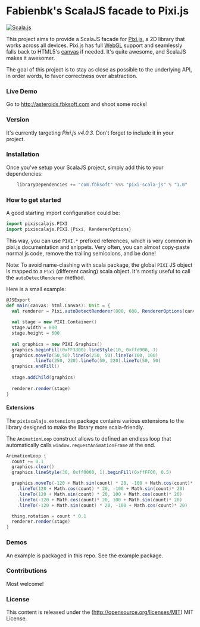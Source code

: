 Fabienbk's ScalaJS facade to Pixi.js
====================================

[![Scala.js](https://www.scala-js.org/assets/badges/scalajs-0.6.8.svg)](https://www.scala-js.org)

This project aims to provide a ScalaJS facade for [Pixi.js](http://www.pixijs.com/), a 2D library 
that works across all devices.  Pixi.js has full 
[WebGL](https://en.wikipedia.org/wiki/WebGL) support and seamlessly falls back 
to HTML5's [canvas](https://en.wikipedia.org/wiki/Canvas_element) if needed. It's 
quite awesome, and ScalaJS makes it awesomer.

The goal of this project is to stay as close as possible to the underlying API, in order words, 
to favor correctness over abstraction.

### Live Demo

Go to http://asteroids.fbksoft.com and shoot some rocks!

### Version

It's currently targeting *Pixi.js v4.0.3*. Don't forget to include it in your project.

### Installation ###

Once you've setup your ScalaJS project, simply add this to your dependencies:

```scala
    libraryDependencies += "com.fbksoft" %%% "pixi-scala-js" % "1.0"
```

### How to get started ###

A good starting import configuration could be:

```scala
import pixiscalajs.PIXI
import pixiscalajs.PIXI.{Pixi, RendererOptions}
```

This way, you can use `PIXI.*` prefixed references, which is very common in
pixi.js documentation and snippets. Very often, you can almost copy-paste normal js code,
remove the trailing semicolons, and be done!

Note: To avoid name-clashing with scala package, the global `PIXI` JS object is mapped to
a `Pixi` (different casing) scala object. It's mostly useful to call the `autoDetectRenderer` method.

Here is a small example:

```scala
@JSExport
def main(canvas: html.Canvas): Unit = {
  val renderer = Pixi.autoDetectRenderer(800, 600, RendererOptions(canvas))
  
  val stage = new PIXI.Container()
  stage.width = 800
  stage.height = 600
  
  val graphics = new PIXI.Graphics()
  graphics.beginFill(0xFF3300).lineStyle(10, 0xffd900, 1)
  graphics.moveTo(50,50).lineTo(250, 50).lineTo(100, 100)
          .lineTo(250, 220).lineTo(50, 220).lineTo(50, 50)
  graphics.endFill()
  
  stage.addChild(graphics)
  
  renderer.render(stage)
}
```

#### Extensions ####

The `pixiscalajs.extensions` package contains various extensions to the library 
designed to make the library more scala-friendly.

The `AnimationLoop` construct allows to defined an endless loop that automatically calls
 `window.requestAnimationFrame` at the end.
 
```scala
AnimationLoop {
  count += 0.1
  graphics.clear()
  graphics.lineStyle(30, 0xff0000, 1).beginFill(0xffFF00, 0.5)

  graphics.moveTo(-120 + Math.sin(count) * 20, -100 + Math.cos(count)* 20)
    .lineTo(120 + Math.cos(count) * 20, -100 + Math.sin(count)* 20)
    .lineTo(120 + Math.sin(count) * 20, 100 + Math.cos(count)* 20)
    .lineTo(-120 + Math.cos(count)* 20, 100 + Math.sin(count)* 20)
    .lineTo(-120 + Math.sin(count) * 20, -100 + Math.cos(count)* 20)

  thing.rotation = count * 0.1
  renderer.render(stage)
}
```
 
### Demos ###

An example is packaged in this repo. See the example package.

### Contributions ###

Most welcome!

### License ###

This content is released under the (http://opensource.org/licenses/MIT) MIT License.

